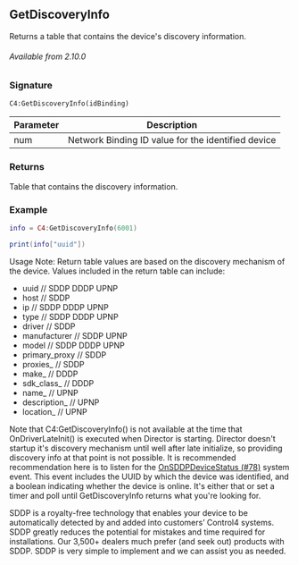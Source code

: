 ## GetDiscoveryInfo

Returns a table that contains the device's discovery information.

###### Available from 2.10.0

### Signature

`C4:GetDiscoveryInfo(idBinding)`

| Parameter | Description |
| --- | --- |
| num | Network Binding ID value for the identified device |


### Returns

Table that contains the discovery information.


### Example

```lua
info = C4:GetDiscoveryInfo(6001)

print(info["uuid"])
```



Usage Note: Return table values are based on the discovery mechanism of the device. Values included in the return table can include:

- uuid // SDDP DDDP UPNP
- host // SDDP
- ip // SDDP DDDP UPNP
- type // SDDP DDDP UPNP
- driver // SDDP     
- manufacturer // SDDP UPNP
- model // SDDP DDDP UPNP
- primary_proxy // SDDP
- proxies_ // SDDP
- make_ // DDDP
- sdk_class_ // DDDP
- name_ // UPNP
- description_ // UPNP
- location_ // UPNP



Note that C4:GetDiscoveryInfo() is not available at the time that OnDriverLateInit() is executed when Director is starting. Director doesn't startup it's discovery mechanism until well after late initialize, so providing discovery info at that point is not possible. It is recommended recommendation here is to listen for the [OnSDDPDeviceStatus (#78)][1] system event. This event includes the UUID by which the device was identified, and a boolean indicating whether the device is online. It's either that or set a timer and poll until GetDiscoveryInfo returns what you're looking for.

SDDP is a royalty-free technology that enables your device to be automatically detected by and added into customers’ Control4 systems. SDDP greatly reduces the potential for mistakes and time required for installations. Our 3,500+ dealers much prefer (and seek out) products with SDDP. SDDP is very simple to implement and we can assist you as needed.

[1]:	https://control4.github.io/docs-driverworks-api/#registering-for-system-events